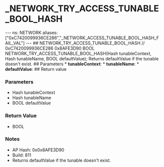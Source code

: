 # _NETWORK_TRY_ACCESS_TUNABLE_BOOL_HASH

--- ns: NETWORK aliases: ["0xC7420099936CE286","_NETWORK_ACCESS_TUNABLE_BOOL_HASH_FAIL_VAL"] --- ## NETWORK_TRY_ACCESS_TUNABLE_BOOL_HASH  // 0xC7420099936CE286 0x8AFE3D90 BOOL NETWORK_TRY_ACCESS_TUNABLE_BOOL_HASH(Hash tunableContext, Hash tunableName, BOOL defaultValue);  Returns defaultValue if the tunable doesn't exist.  ## Parameters * **tunableContext**: * **tunableName**: * **defaultValue**:  ## Return value

### Parameters
* Hash tunableContext
* Hash tunableName
* BOOL defaultValue

### Return Value
* BOOL

### Notes
* AP Hash: 0x0x8AFE3D90
* Build: 811
* Returns defaultValue if the tunable doesn't exist.

